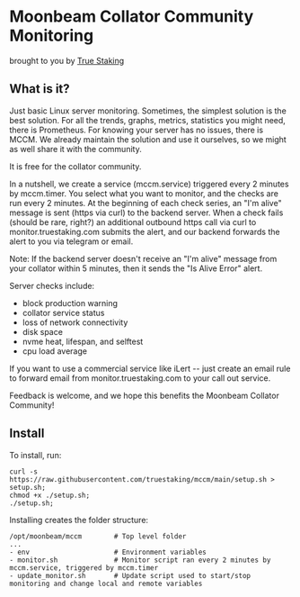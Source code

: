 # Moonbeam Collator Community Monitoring
brought to you by [True Staking](https://truestaking.com)

## What is it?

Just basic Linux server monitoring. Sometimes, the simplest solution is the best solution. For all the trends, graphs, metrics, statistics you might need, there is Prometheus. For knowing your server has no issues, there is MCCM. We already maintain the solution and use it ourselves, so we might as well share it with the community.

It is free for the collator community. 

In a nutshell, we create a service (mccm.service) triggered every 2 minutes by mccm.timer. You select what you want to monitor, and the checks are run every 2 minutes. At the beginning of each check series, an "I'm alive" message is sent (https via curl) to the backend server. When a check fails (should be rare, right?) an additional outbound https call via curl to monitor.truestaking.com submits the alert, and our backend forwards the alert to you via telegram or email.

Note: If the backend server doesn't receive an "I'm alive" message from your collator within 5 minutes, then it sends the "Is Alive Error" alert.

Server checks include:
- block production warning
- collator service status
- loss of network connectivity
- disk space
- nvme heat, lifespan, and selftest
- cpu load average

If you want to use a commercial service like iLert -- just create an email rule to forward email from monitor.truestaking.com to your call out service.

Feedback is welcome, and we hope this benefits the Moonbeam Collator Community!

## Install 

To install, run:
```
curl -s https://raw.githubusercontent.com/truestaking/mccm/main/setup.sh > setup.sh;
chmod +x ./setup.sh;
./setup.sh;
```

Installing creates the folder structure:
```
/opt/moonbeam/mccm        # Top level folder
...
- env                     # Environment variables
- monitor.sh              # Monitor script ran every 2 minutes by mccm.service, triggered by mccm.timer
- update_monitor.sh       # Update script used to start/stop monitoring and change local and remote variables 
```

